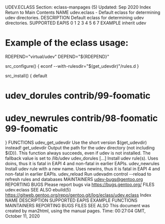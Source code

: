 UDEV.ECLASS
Section: eclass-manpages (5)
Updated: Sep 2020
Index Return to Main Contents
NAME
udev.eclass - Default eclass for determining udev directories.
DESCRIPTION
Default eclass for determining udev directories.
SUPPORTED EAPIS
0 1 2 3 4 5 6 7
EXAMPLE
inherit udev

# Example of the eclass usage:
RDEPEND="virtual/udev"
DEPEND="${RDEPEND}"

src_configure() {
econf --with-rulesdir="$(get_udevdir)"/rules.d
}

src_install() {
default
# udev_dorules contrib/99-foomatic
# udev_newrules contrib/98-foomatic 99-foomatic
}
FUNCTIONS
udev_get_udevdir
Use the short version $(get_udevdir) instead!
get_udevdir
Output the path for the udev directory (not including ${D}). This function always succeeds, even if udev is not installed. The fallback value is set to /lib/udev
udev_dorules <rule> [...]
Install udev rule(s). Uses doins, thus it is fatal in EAPI 4 and non-fatal in earlier EAPIs.
udev_newrules <oldname> <newname>
Install udev rule with a new name. Uses newins, thus it is fatal in EAPI 4 and non-fatal in earlier EAPIs.
udev_reload
Run udevadm control --reload to refresh rules and databases
MAINTAINERS
udev-bugs@gentoo.org
REPORTING BUGS
Please report bugs via https://bugs.gentoo.org/
FILES
udev.eclass
SEE ALSO
ebuild(5)
https://gitweb.gentoo.org/repo/gentoo.git/log/eclass/udev.eclass
Index
NAME
DESCRIPTION
SUPPORTED EAPIS
EXAMPLE
FUNCTIONS
MAINTAINERS
REPORTING BUGS
FILES
SEE ALSO
This document was created by man2html, using the manual pages.
Time: 00:27:04 GMT, October 11, 2020
